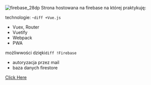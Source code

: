 ![firebase_28dp](https://user-images.githubusercontent.com/64842623/215579973-73decd88-2143-4a6a-8e95-d943c0d1a5a8.png) Strona hostowana na firebase na której praktykuję:

technologie:
-```diff +Vue.js ```
- Vuex, Router
- Vuetify
- Webpack
- PWA

możliwwości dzięki```diff !Firebase ```
- autoryzacja przez mail
- baza danych firestore

[Click Here](https://justfirstsite.web.app)
